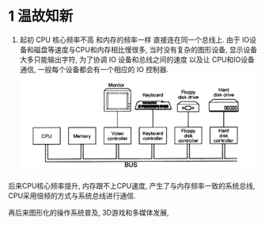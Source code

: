 # 1 温故知新
1. 起初 CPU 核心频率不高 和内存的频率一样 直接连在同一个总线上. 由于 IO设备和磁盘等速度与CPU和内存相比慢很多, 当时没有复杂的图形设备, 显示设备大多只能输出字符, 为了协调 IO 设备和总线之间的速度 以及让 CPU和IO设备通信, 一般每个设备都会有一个相应的 IO 控制器. 
![早期结构](./早期结构.png)

后来CPU核心频率提升, 内存跟不上CPU速度, 产生了与内存频率一致的系统总线, CPU采用倍频的方式与系统总线进行通信.

再后来图形化的操作系统普及, 3D游戏和多媒体发展, 